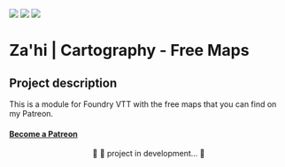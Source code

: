 <img src="https://img.shields.io/static/v1?label=Version&message=1.0.1&color=F96854&style=flat&logo=Zahi"/>	[<img src="https://img.shields.io/static/v1?label=Licence&message=MIT&color=007BFC&style=flat&logo=Zahi"/>](https://raw.githubusercontent.com/zahiomago/zahi-cartography-free-maps/main/LICENSE)	<img src="https://img.shields.io/static/v1?label=Status&message=InDevelopment&color=7159c1&style=flat&logo=Zahi"/>



# Za'hi | Cartography - Free Maps

## Project description
<p>This is a module for Foundry VTT with the free maps that you can find on my Patreon.</p>
<h4>
    <a href="https://www.patreon.com/bePatron?u=31873025">Become a Patreon</a>
</h4>

<p align="center">
	🚧 🚀 project in development...  🚧
</p>
